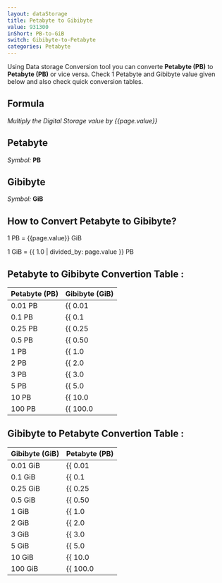 ```yaml
---
layout: dataStorage
title: Petabyte to Gibibyte
value: 931300
inShort: PB-to-GiB
switch: Gibibyte-to-Petabyte
categories: Petabyte
---
```


Using Data storage Conversion tool you can converte **Petabyte (PB)** to **Petabyte (PB)** or vice versa. Check 1 Petabyte and Gibibyte value given below and also check quick conversion tables.

## Formula
*Multiply the Digital Storage value by {{page.value}}*

## Petabyte
*Symbol:* **PB**

## Gibibyte
*Symbol:* **GiB**

## How to Convert Petabyte to Gibibyte?

1 PB = {{page.value}} GiB

1 GiB = {{ 1.0 | divided_by: page.value }} PB


## Petabyte to Gibibyte Convertion Table :

| Petabyte (PB) | Gibibyte (GiB) |
| ---- | ---- |
| 0.01 PB | {{ 0.01 | times: page.value }} GiB |
| 0.1 PB | {{ 0.1 | times: page.value }} GiB |
| 0.25 PB | {{ 0.25 | times: page.value }} GiB |
| 0.5 PB | {{ 0.50 | times: page.value }} GiB |
| 1 PB | {{ 1.0 | times: page.value }} GiB |
| 2 PB | {{ 2.0 | times: page.value }} GiB |
| 3 PB | {{ 3.0 | times: page.value }} GiB |
| 5 PB | {{ 5.0 | times: page.value }} GiB |
| 10 PB | {{ 10.0 | times: page.value }} GiB |
| 100 PB | {{ 100.0 | times: page.value }} GiB |

## Gibibyte to Petabyte Convertion Table :

| Gibibyte (GiB) | Petabyte (PB) |
| ---- | ---- |
| 0.01 GiB | {{ 0.01 | divided_by: page.value }} PB |
| 0.1 GiB | {{ 0.1 | divided_by: page.value }} PB |
| 0.25 GiB | {{ 0.25 | divided_by: page.value }} PB |
| 0.5 GiB | {{ 0.50 | divided_by: page.value }} PB |
| 1 GiB | {{ 1.0 | divided_by: page.value }} PB |
| 2 GiB | {{ 2.0 | divided_by: page.value }} PB |
| 3 GiB | {{ 3.0 | divided_by: page.value }} PB |
| 5 GiB | {{ 5.0 | divided_by: page.value }} PB |
| 10 GiB | {{ 10.0 | divided_by: page.value }} PB |
| 100 GiB | {{ 100.0 | divided_by: page.value }} PB |


<script>
document.getElementById('selectInput')[20].selected = true
document.getElementById('selectOutput')[13].selected = true
</script>
